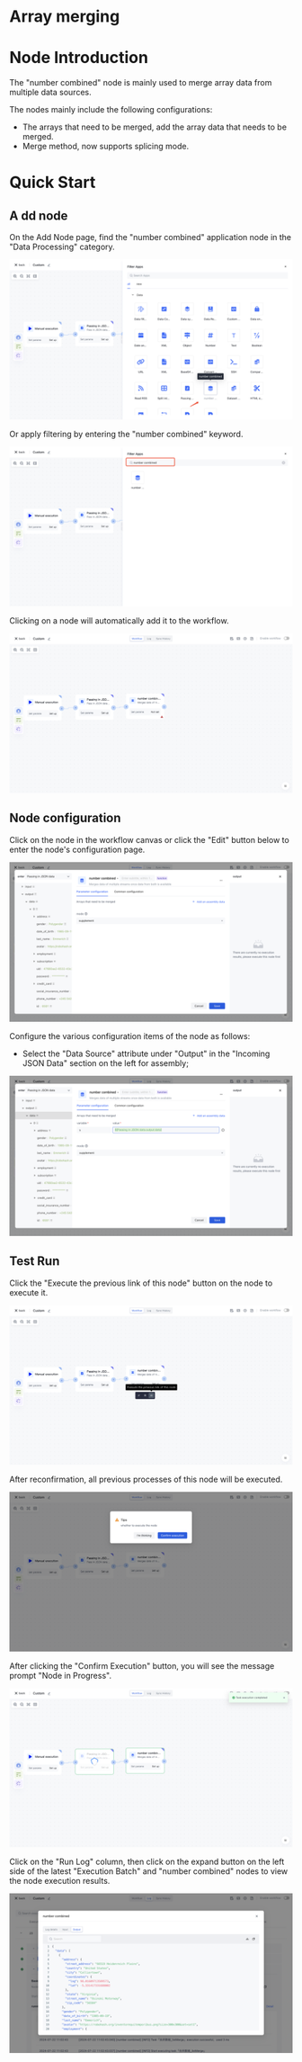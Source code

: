 # Array merging

# Node Introduction

The "number combined" node is mainly used to merge array data from multiple data sources.

The nodes mainly include the following configurations:

- The arrays that need to be merged, add the array data that needs to be merged.
- Merge method, now supports splicing mode.

# Quick Start

## A dd node

On the Add Node page, find the "number combined" application node in the "Data Processing" category.

![](../static/QvMVbDYKnogdCbx5IIScrglhn0b.png)

Or apply filtering by entering the "number combined" keyword.

![](../static/GcKPbwC3co2Ok1x70AvcwJwSnXf.png)

Clicking on a node will automatically add it to the workflow.

![](../static/YhwwbKmaLoINlZxqvPvcJz8ynHT.png)

## Node configuration

Click on the node in the workflow canvas or click the "Edit" button below to enter the node's configuration page.


![](../static/I12gbieUKo2rdbxaWsQcnpaVnbg.png)

Configure the various configuration items of the node as follows:

- Select the "Data Source" attribute under "Output" in the "Incoming JSON Data" section on the left for assembly;

![](../static/WNjebl3k8oQEX2x8hwZclrbOnve.png)

## Test Run

Click the "Execute the previous link of this node" button on the node to execute it.

![](../static/ICCzbEmD0oMVpvx25xnctewVnQe.png)

After reconfirmation, all previous processes of this node will be executed.

![](../static/ASjTbhq80oPXlVxqLs0cnuYYnyd.png)

After clicking the "Confirm Execution" button, you will see the message prompt "Node in Progress".

![](../static/Q57Ub8WHVoxHGlx0oiZcH0XbnVc.png)

Click on the "Run Log" column, then click on the expand button on the left side of the latest "Execution Batch" and "number combined" nodes to view the node execution results.

![](../static/IhZIbm4YboeLp8xiQgXc7Dl9nMd.png)

